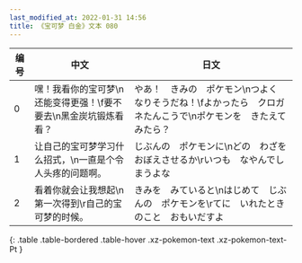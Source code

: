 ```yaml
---
last_modified_at: 2022-01-31 14:56
title: 《宝可梦 白金》文本 080
---
```

| 编号 | 中文 | 日文 |
| ---- | ---- | ---- |
| 0 | 嘿！我看你的宝可梦\n还能变得更强！\f要不要去\n黑金炭坑锻炼看看？ | やあ！　きみの　ポケモン\nつよく　なりそうだね！\fよかったら　クロガネたんこうで\nポケモンを　きたえてみたら？ |
| 1 | 让自己的宝可梦学习什么招式，\n一直是个令人头疼的问题啊。 | じぶんの　ポケモンに\nどの　わざを　おぼえさせるか\rいつも　なやんでしまうよな |
| 2 | 看着你就会让我想起\n第一次得到\r自己的宝可梦的时候。 | きみを　みていると\nはじめて　じぶんの　ポケモンを\rてに　いれたときのこと　おもいだすよ |
{: .table .table-bordered .table-hover .xz-pokemon-text .xz-pokemon-text-Pt }